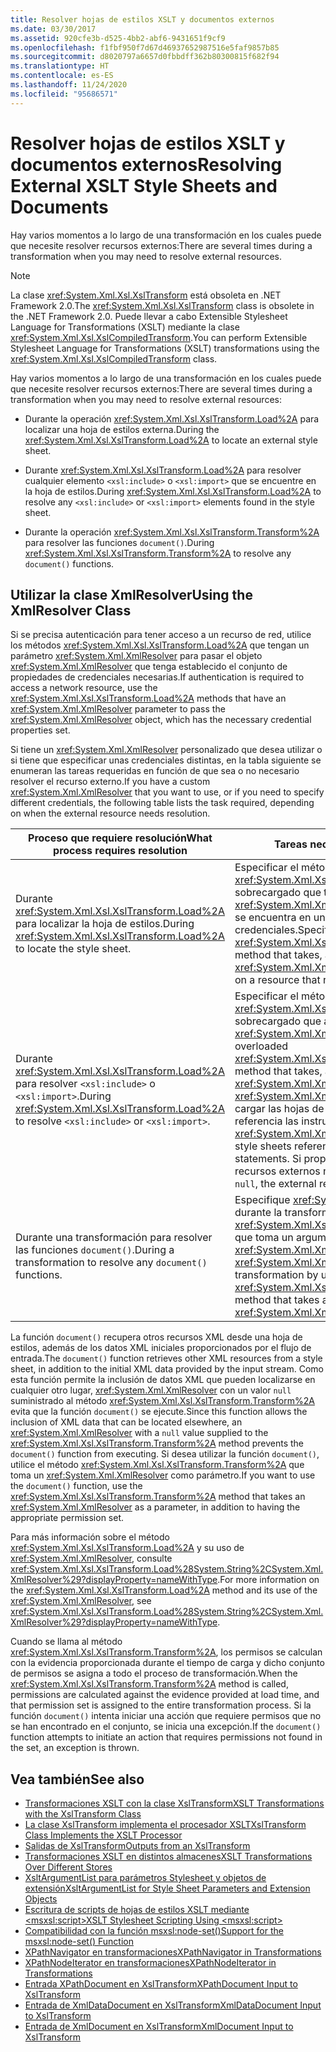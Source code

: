 ```yaml
---
title: Resolver hojas de estilos XSLT y documentos externos
ms.date: 03/30/2017
ms.assetid: 920cfe3b-d525-4bb2-abf6-9431651f9cf9
ms.openlocfilehash: f1fbf950f7d67d46937652987516e5faf9857b85
ms.sourcegitcommit: d8020797a6657d0fbbdff362b80300815f682f94
ms.translationtype: HT
ms.contentlocale: es-ES
ms.lasthandoff: 11/24/2020
ms.locfileid: "95686571"
---
```

# <a name="resolving-external-xslt-style-sheets-and-documents"></a><span data-ttu-id="09b1e-102">Resolver hojas de estilos XSLT y documentos externos</span><span class="sxs-lookup"><span data-stu-id="09b1e-102">Resolving External XSLT Style Sheets and Documents</span></span>

<span data-ttu-id="09b1e-103">Hay varios momentos a lo largo de una transformación en los cuales puede que necesite resolver recursos externos:</span><span class="sxs-lookup"><span data-stu-id="09b1e-103">There are several times during a transformation when you may need to resolve external resources.</span></span>  
  
> [!NOTE]
> <span data-ttu-id="09b1e-104">La clase <xref:System.Xml.Xsl.XslTransform> está obsoleta en .NET Framework 2.0.</span><span class="sxs-lookup"><span data-stu-id="09b1e-104">The <xref:System.Xml.Xsl.XslTransform> class is obsolete in the .NET Framework 2.0.</span></span> <span data-ttu-id="09b1e-105">Puede llevar a cabo Extensible Stylesheet Language for Transformations (XSLT) mediante la clase <xref:System.Xml.Xsl.XslCompiledTransform>.</span><span class="sxs-lookup"><span data-stu-id="09b1e-105">You can perform Extensible Stylesheet Language for Transformations (XSLT) transformations using the <xref:System.Xml.Xsl.XslCompiledTransform> class.</span></span>  
  
 <span data-ttu-id="09b1e-106">Hay varios momentos a lo largo de una transformación en los cuales puede que necesite resolver recursos externos:</span><span class="sxs-lookup"><span data-stu-id="09b1e-106">There are several times during a transformation when you may need to resolve external resources:</span></span>  
  
- <span data-ttu-id="09b1e-107">Durante la operación <xref:System.Xml.Xsl.XslTransform.Load%2A> para localizar una hoja de estilos externa.</span><span class="sxs-lookup"><span data-stu-id="09b1e-107">During the <xref:System.Xml.Xsl.XslTransform.Load%2A> to locate an external style sheet.</span></span>  
  
- <span data-ttu-id="09b1e-108">Durante <xref:System.Xml.Xsl.XslTransform.Load%2A> para resolver cualquier elemento `<xsl:include>` o `<xsl:import>` que se encuentre en la hoja de estilos.</span><span class="sxs-lookup"><span data-stu-id="09b1e-108">During <xref:System.Xml.Xsl.XslTransform.Load%2A> to resolve any `<xsl:include>` or `<xsl:import>` elements found in the style sheet.</span></span>  
  
- <span data-ttu-id="09b1e-109">Durante la operación <xref:System.Xml.Xsl.XslTransform.Transform%2A> para resolver las funciones `document()`.</span><span class="sxs-lookup"><span data-stu-id="09b1e-109">During <xref:System.Xml.Xsl.XslTransform.Transform%2A> to resolve any `document()` functions.</span></span>  
  
## <a name="using-the-xmlresolver-class"></a><span data-ttu-id="09b1e-110">Utilizar la clase XmlResolver</span><span class="sxs-lookup"><span data-stu-id="09b1e-110">Using the XmlResolver Class</span></span>  

 <span data-ttu-id="09b1e-111">Si se precisa autenticación para tener acceso a un recurso de red, utilice los métodos <xref:System.Xml.Xsl.XslTransform.Load%2A> que tengan un parámetro <xref:System.Xml.XmlResolver> para pasar el objeto <xref:System.Xml.XmlResolver> que tenga establecido el conjunto de propiedades de credenciales necesarias.</span><span class="sxs-lookup"><span data-stu-id="09b1e-111">If authentication is required to access a network resource, use the <xref:System.Xml.Xsl.XslTransform.Load%2A> methods that have an <xref:System.Xml.XmlResolver> parameter to pass the <xref:System.Xml.XmlResolver> object, which has the necessary credential properties set.</span></span>  
  
 <span data-ttu-id="09b1e-112">Si tiene un <xref:System.Xml.XmlResolver> personalizado que desea utilizar o si tiene que especificar unas credenciales distintas, en la tabla siguiente se enumeran las tareas requeridas en función de que sea o no necesario resolver el recurso externo.</span><span class="sxs-lookup"><span data-stu-id="09b1e-112">If you have a custom <xref:System.Xml.XmlResolver> that you want to use, or if you need to specify different credentials, the following table lists the task required, depending on when the external resource needs resolution.</span></span>  
  
|<span data-ttu-id="09b1e-113">Proceso que requiere resolución</span><span class="sxs-lookup"><span data-stu-id="09b1e-113">What process requires resolution</span></span>|<span data-ttu-id="09b1e-114">Tareas necesarias</span><span class="sxs-lookup"><span data-stu-id="09b1e-114">Task required</span></span>|  
|--------------------------------------|-------------------|  
|<span data-ttu-id="09b1e-115">Durante <xref:System.Xml.Xsl.XslTransform.Load%2A> para localizar la hoja de estilos.</span><span class="sxs-lookup"><span data-stu-id="09b1e-115">During <xref:System.Xml.Xsl.XslTransform.Load%2A> to locate the style sheet.</span></span>|<span data-ttu-id="09b1e-116">Especificar el método <xref:System.Xml.Xsl.XslTransform.Load%2A> sobrecargado que toma como parámetro un <xref:System.Xml.XmlResolver> si la hoja de estilos se encuentra en un recurso que requiere credenciales.</span><span class="sxs-lookup"><span data-stu-id="09b1e-116">Specify the overloaded <xref:System.Xml.Xsl.XslTransform.Load%2A> method that takes, as a parameter, an <xref:System.Xml.XmlResolver> if the style sheet is on a resource that requires credentials.</span></span>|  
|<span data-ttu-id="09b1e-117">Durante <xref:System.Xml.Xsl.XslTransform.Load%2A> para resolver `<xsl:include>` o `<xsl:import>`.</span><span class="sxs-lookup"><span data-stu-id="09b1e-117">During <xref:System.Xml.Xsl.XslTransform.Load%2A> to resolve `<xsl:include>` or `<xsl:import>`.</span></span>|<span data-ttu-id="09b1e-118">Especificar el método <xref:System.Xml.Xsl.XslTransform.Load%2A> sobrecargado que admite, como parámetro, un <xref:System.Xml.XmlResolver>.</span><span class="sxs-lookup"><span data-stu-id="09b1e-118">Specify the overloaded <xref:System.Xml.Xsl.XslTransform.Load%2A> method that takes, as a parameter, an <xref:System.Xml.XmlResolver>.</span></span> <span data-ttu-id="09b1e-119"><xref:System.Xml.XmlResolver> se utiliza para cargar las hojas de estilos a las que hacen referencia las instrucciones `import` o `include`.</span><span class="sxs-lookup"><span data-stu-id="09b1e-119">The <xref:System.Xml.XmlResolver> is used to load the style sheets referenced by the `import` or `include` statements.</span></span> <span data-ttu-id="09b1e-120">Si proporciona un valor `null`, los recursos externos no se resuelven.</span><span class="sxs-lookup"><span data-stu-id="09b1e-120">If you pass in `null`, the external resources are not resolved.</span></span>|  
|<span data-ttu-id="09b1e-121">Durante una transformación para resolver las funciones `document()`.</span><span class="sxs-lookup"><span data-stu-id="09b1e-121">During a transformation to resolve any `document()` functions.</span></span>|<span data-ttu-id="09b1e-122">Especifique <xref:System.Xml.XmlResolver> durante la transformación utilizando el método <xref:System.Xml.Xsl.XslTransform.Transform%2A> que toma un argumento <xref:System.Xml.XmlResolver>.</span><span class="sxs-lookup"><span data-stu-id="09b1e-122">Specify the <xref:System.Xml.XmlResolver> during the transformation by using the <xref:System.Xml.Xsl.XslTransform.Transform%2A> method that takes an <xref:System.Xml.XmlResolver> argument.</span></span>|  
  
 <span data-ttu-id="09b1e-123">La función `document()` recupera otros recursos XML desde una hoja de estilos, además de los datos XML iniciales proporcionados por el flujo de entrada.</span><span class="sxs-lookup"><span data-stu-id="09b1e-123">The `document()` function retrieves other XML resources from a style sheet, in addition to the initial XML data provided by the input stream.</span></span> <span data-ttu-id="09b1e-124">Como esta función permite la inclusión de datos XML que pueden localizarse en cualquier otro lugar, <xref:System.Xml.XmlResolver> con un valor `null` suministrado al método <xref:System.Xml.Xsl.XslTransform.Transform%2A> evita que la función `document()` se ejecute.</span><span class="sxs-lookup"><span data-stu-id="09b1e-124">Since this function allows the inclusion of XML data that can be located elsewhere, an <xref:System.Xml.XmlResolver> with a `null` value supplied to the <xref:System.Xml.Xsl.XslTransform.Transform%2A> method prevents the `document()` function from executing.</span></span> <span data-ttu-id="09b1e-125">Si desea utilizar la función `document()`, utilice el método <xref:System.Xml.Xsl.XslTransform.Transform%2A> que toma un <xref:System.Xml.XmlResolver> como parámetro.</span><span class="sxs-lookup"><span data-stu-id="09b1e-125">If you want to use the `document()` function, use the <xref:System.Xml.Xsl.XslTransform.Transform%2A> method that takes an <xref:System.Xml.XmlResolver> as a parameter, in addition to having the appropriate permission set.</span></span>  
  
 <span data-ttu-id="09b1e-126">Para más información sobre el método <xref:System.Xml.Xsl.XslTransform.Load%2A> y su uso de <xref:System.Xml.XmlResolver>, consulte <xref:System.Xml.Xsl.XslTransform.Load%28System.String%2CSystem.Xml.XmlResolver%29?displayProperty=nameWithType>.</span><span class="sxs-lookup"><span data-stu-id="09b1e-126">For more information on the <xref:System.Xml.Xsl.XslTransform.Load%2A> method and its use of the <xref:System.Xml.XmlResolver>, see <xref:System.Xml.Xsl.XslTransform.Load%28System.String%2CSystem.Xml.XmlResolver%29?displayProperty=nameWithType>.</span></span>  
  
 <span data-ttu-id="09b1e-127">Cuando se llama al método <xref:System.Xml.Xsl.XslTransform.Transform%2A>, los permisos se calculan con la evidencia proporcionada durante el tiempo de carga y dicho conjunto de permisos se asigna a todo el proceso de transformación.</span><span class="sxs-lookup"><span data-stu-id="09b1e-127">When the <xref:System.Xml.Xsl.XslTransform.Transform%2A> method is called, permissions are calculated against the evidence provided at load time, and that permission set is assigned to the entire transformation process.</span></span> <span data-ttu-id="09b1e-128">Si la función `document()` intenta iniciar una acción que requiere permisos que no se han encontrado en el conjunto, se inicia una excepción.</span><span class="sxs-lookup"><span data-stu-id="09b1e-128">If the `document()` function attempts to initiate an action that requires permissions not found in the set, an exception is thrown.</span></span>  
  
## <a name="see-also"></a><span data-ttu-id="09b1e-129">Vea también</span><span class="sxs-lookup"><span data-stu-id="09b1e-129">See also</span></span>

- [<span data-ttu-id="09b1e-130">Transformaciones XSLT con la clase XslTransform</span><span class="sxs-lookup"><span data-stu-id="09b1e-130">XSLT Transformations with the XslTransform Class</span></span>](xslt-transformations-with-the-xsltransform-class.md)
- [<span data-ttu-id="09b1e-131">La clase XslTransform implementa el procesador XSLT</span><span class="sxs-lookup"><span data-stu-id="09b1e-131">XslTransform Class Implements the XSLT Processor</span></span>](xsltransform-class-implements-the-xslt-processor.md)
- [<span data-ttu-id="09b1e-132">Salidas de XslTransform</span><span class="sxs-lookup"><span data-stu-id="09b1e-132">Outputs from an XslTransform</span></span>](outputs-from-an-xsltransform.md)
- [<span data-ttu-id="09b1e-133">Transformaciones XSLT en distintos almacenes</span><span class="sxs-lookup"><span data-stu-id="09b1e-133">XSLT Transformations Over Different Stores</span></span>](xslt-transformations-over-different-stores.md)
- [<span data-ttu-id="09b1e-134">XsltArgumentList para parámetros Stylesheet y objetos de extensión</span><span class="sxs-lookup"><span data-stu-id="09b1e-134">XsltArgumentList for Style Sheet Parameters and Extension Objects</span></span>](xsltargumentlist-for-style-sheet-parameters-and-extension-objects.md)
- [<span data-ttu-id="09b1e-135">Escritura de scripts de hojas de estilos XSLT mediante \<msxsl:script></span><span class="sxs-lookup"><span data-stu-id="09b1e-135">XSLT Stylesheet Scripting Using \<msxsl:script></span></span>](xslt-stylesheet-scripting-using-msxsl-script.md)
- [<span data-ttu-id="09b1e-136">Compatibilidad con la función msxsl:node-set()</span><span class="sxs-lookup"><span data-stu-id="09b1e-136">Support for the msxsl:node-set() Function</span></span>](support-for-the-msxsl-node-set-function.md)
- [<span data-ttu-id="09b1e-137">XPathNavigator en transformaciones</span><span class="sxs-lookup"><span data-stu-id="09b1e-137">XPathNavigator in Transformations</span></span>](xpathnavigator-in-transformations.md)
- [<span data-ttu-id="09b1e-138">XPathNodeIterator en transformaciones</span><span class="sxs-lookup"><span data-stu-id="09b1e-138">XPathNodeIterator in Transformations</span></span>](xpathnodeiterator-in-transformations.md)
- [<span data-ttu-id="09b1e-139">Entrada XPathDocument en XslTransform</span><span class="sxs-lookup"><span data-stu-id="09b1e-139">XPathDocument Input to XslTransform</span></span>](xpathdocument-input-to-xsltransform.md)
- [<span data-ttu-id="09b1e-140">Entrada de XmlDataDocument en XslTransform</span><span class="sxs-lookup"><span data-stu-id="09b1e-140">XmlDataDocument Input to XslTransform</span></span>](xmldatadocument-input-to-xsltransform.md)
- [<span data-ttu-id="09b1e-141">Entrada de XmlDocument en XslTransform</span><span class="sxs-lookup"><span data-stu-id="09b1e-141">XmlDocument Input to XslTransform</span></span>](xmldocument-input-to-xsltransform.md)
